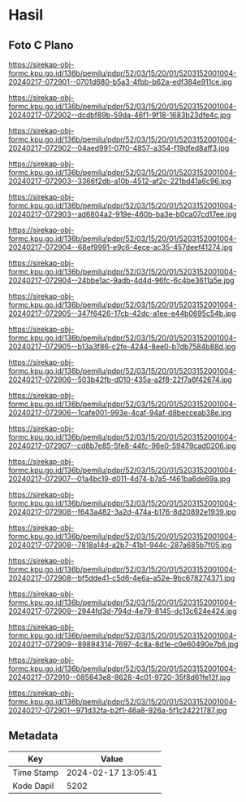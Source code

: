 # Hasil

## Foto C Plano

https://sirekap-obj-formc.kpu.go.id/136b/pemilu/pdpr/52/03/15/20/01/5203152001004-20240217-072901--0701d680-b5a3-4fbb-b62a-edf384e911ce.jpg

https://sirekap-obj-formc.kpu.go.id/136b/pemilu/pdpr/52/03/15/20/01/5203152001004-20240217-072902--dcdbf89b-59da-46f1-9f18-1683b23dfe4c.jpg

https://sirekap-obj-formc.kpu.go.id/136b/pemilu/pdpr/52/03/15/20/01/5203152001004-20240217-072902--04aed991-07f0-4857-a354-f19dfed8aff3.jpg

https://sirekap-obj-formc.kpu.go.id/136b/pemilu/pdpr/52/03/15/20/01/5203152001004-20240217-072903--3366f2db-a10b-4512-af2c-221bd41a6c96.jpg

https://sirekap-obj-formc.kpu.go.id/136b/pemilu/pdpr/52/03/15/20/01/5203152001004-20240217-072903--ad6804a2-919e-460b-ba3e-b0ca07cd17ee.jpg

https://sirekap-obj-formc.kpu.go.id/136b/pemilu/pdpr/52/03/15/20/01/5203152001004-20240217-072904--68ef9991-e9c6-4ece-ac35-457deef41274.jpg

https://sirekap-obj-formc.kpu.go.id/136b/pemilu/pdpr/52/03/15/20/01/5203152001004-20240217-072904--24bbe1ac-9adb-4d4d-96fc-6c4be3611a5e.jpg

https://sirekap-obj-formc.kpu.go.id/136b/pemilu/pdpr/52/03/15/20/01/5203152001004-20240217-072905--347f6426-17cb-42dc-a1ee-e44b0695c54b.jpg

https://sirekap-obj-formc.kpu.go.id/136b/pemilu/pdpr/52/03/15/20/01/5203152001004-20240217-072905--b13a3f86-c2fe-4244-8ee0-b7db7584b88d.jpg

https://sirekap-obj-formc.kpu.go.id/136b/pemilu/pdpr/52/03/15/20/01/5203152001004-20240217-072906--503b42fb-d010-435a-a2f8-22f7a6f42674.jpg

https://sirekap-obj-formc.kpu.go.id/136b/pemilu/pdpr/52/03/15/20/01/5203152001004-20240217-072906--1cafe001-993e-4caf-94af-d8becceab38e.jpg

https://sirekap-obj-formc.kpu.go.id/136b/pemilu/pdpr/52/03/15/20/01/5203152001004-20240217-072907--cd8b7e85-5fe8-44fc-96e0-59479cad0206.jpg

https://sirekap-obj-formc.kpu.go.id/136b/pemilu/pdpr/52/03/15/20/01/5203152001004-20240217-072907--01a4bc19-d011-4d74-b7a5-f461ba6de69a.jpg

https://sirekap-obj-formc.kpu.go.id/136b/pemilu/pdpr/52/03/15/20/01/5203152001004-20240217-072908--f643a482-3a2d-474a-b176-8d20892e1939.jpg

https://sirekap-obj-formc.kpu.go.id/136b/pemilu/pdpr/52/03/15/20/01/5203152001004-20240217-072908--7818a14d-a2b7-41b1-944c-287a685b7f05.jpg

https://sirekap-obj-formc.kpu.go.id/136b/pemilu/pdpr/52/03/15/20/01/5203152001004-20240217-072908--bf5dde41-c5d6-4e6a-a52e-9bc678274371.jpg

https://sirekap-obj-formc.kpu.go.id/136b/pemilu/pdpr/52/03/15/20/01/5203152001004-20240217-072909--2944fd3d-794d-4e79-8145-dc13c624e424.jpg

https://sirekap-obj-formc.kpu.go.id/136b/pemilu/pdpr/52/03/15/20/01/5203152001004-20240217-072909--89894314-7697-4c8a-8d1e-c0e60490e7b6.jpg

https://sirekap-obj-formc.kpu.go.id/136b/pemilu/pdpr/52/03/15/20/01/5203152001004-20240217-072910--085843e8-8628-4c01-9720-35f8d61fe12f.jpg

https://sirekap-obj-formc.kpu.go.id/136b/pemilu/pdpr/52/03/15/20/01/5203152001004-20240217-072901--971d32fa-b2f1-46a8-926a-5f1c24221787.jpg


## Metadata

| Key        | Value               |
| ---------- | ------------------- |
| Time Stamp | 2024-02-17 13:05:41 |
| Kode Dapil | 5202                |



